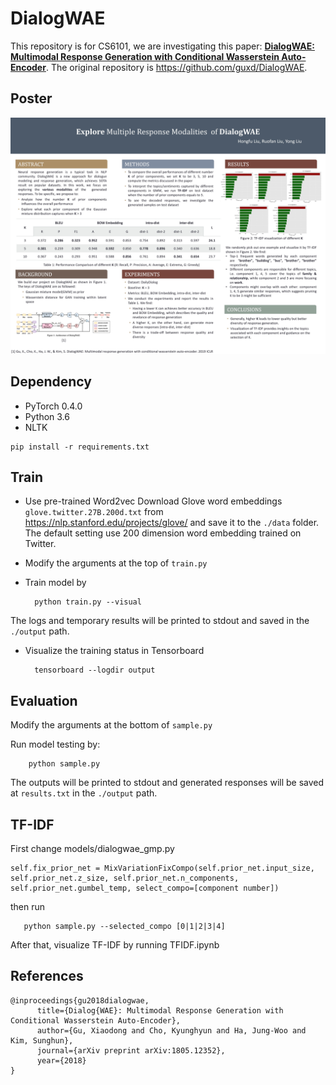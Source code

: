 # DialogWAE

This repository is for CS6101, we are investigating this paper: 
[**DialogWAE: Multimodal Response Generation with Conditional Wasserstein Auto-Encoder**](https://arxiv.org/abs/1805.12352). The original repository is https://github.com/guxd/DialogWAE. 

## Poster
<img src="doc/poster.jpg">

## Dependency
 - PyTorch 0.4.0
 - Python 3.6
 - NLTK
 ```
 pip install -r requirements.txt
 ```

## Train
- Use pre-trained Word2vec
  Download Glove word embeddings `glove.twitter.27B.200d.txt` from https://nlp.stanford.edu/projects/glove/ and save it to the `./data` folder. The default setting use 200 dimension word embedding trained on Twitter.

- Modify the arguments at the top of `train.py`

- Train model by
  ```
    python train.py --visual
  ```
The logs and temporary results will be printed to stdout and saved in the `./output` path.

- Visualize the training status in Tensorboard
  ```
    tensorboard --logdir output
  ```

## Evaluation
Modify the arguments at the bottom of `sample.py`
    
Run model testing by:
```
    python sample.py
```
The outputs will be printed to stdout and generated responses will be saved at `results.txt` in the `./output` path.

## TF-IDF

First change models/dialogwae_gmp.py 
```
self.fix_prior_net = MixVariationFixCompo(self.prior_net.input_size, self.prior_net.z_size, self.prior_net.n_components, self.prior_net.gumbel_temp, select_compo=[component number])
```

then run 
```
   python sample.py --selected_compo [0|1|2|3|4]
```

After that, visualize TF-IDF by running TFIDF.ipynb

## References 
```
@inproceedings{gu2018dialogwae,
      title={Dialog{WAE}: Multimodal Response Generation with Conditional Wasserstein Auto-Encoder},
      author={Gu, Xiaodong and Cho, Kyunghyun and Ha, Jung-Woo and Kim, Sunghun},
      journal={arXiv preprint arXiv:1805.12352},
      year={2018}
}
```
